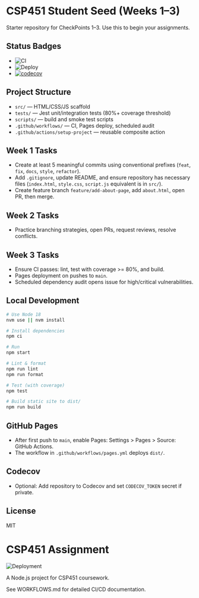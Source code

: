 # CSP451 Student Seed (Weeks 1–3)

Starter repository for CheckPoints 1–3. Use this to begin your assignments.

## Status Badges

- ![CI](https://github.com/ababamahmoudi/CSP451-Checkpoint3-AliBabamahmoudi/actions/workflows/ci.yml/badge.svg)
- ![Deploy](https://github.com/ababamahmoudi/CSP451-Checkpoint3-AliBabamahmoudi/actions/workflows/deploy.yml/badge.svg)
- [![codecov](https://codecov.io/gh/ababamahmoudi/CSP451-Checkpoint3-AliBabamahmoudi/branch/main/graph/badge.svg)](https://codecov.io/gh/ababamahmoudi/CSP451-Checkpoint3-AliBabamahmoudi)



## Project Structure

- `src/` — HTML/CSS/JS scaffold
- `tests/` — Jest unit/integration tests (80%+ coverage threshold)
- `scripts/` — build and smoke test scripts
- `.github/workflows/` — CI, Pages deploy, scheduled audit
- `.github/actions/setup-project` — reusable composite action

## Week 1 Tasks

- Create at least 5 meaningful commits using conventional prefixes (`feat`, `fix`, `docs`, `style`, `refactor`).
- Add `.gitignore`, update README, and ensure repository has necessary files (`index.html`, `style.css`, `script.js` equivalent is in `src/`).
- Create feature branch `feature/add-about-page`, add `about.html`, open PR, then merge.

## Week 2 Tasks

- Practice branching strategies, open PRs, request reviews, resolve conflicts.

## Week 3 Tasks

- Ensure CI passes: lint, test with coverage >= 80%, and build.
- Pages deployment on pushes to `main`.
- Scheduled dependency audit opens issue for high/critical vulnerabilities.

## Local Development

```bash
# Use Node 18
nvm use || nvm install

# Install dependencies
npm ci

# Run
npm start

# Lint & format
npm run lint
npm run format

# Test (with coverage)
npm test

# Build static site to dist/
npm run build
```

## GitHub Pages

- After first push to `main`, enable Pages: Settings > Pages > Source: GitHub Actions.
- The workflow in `.github/workflows/pages.yml` deploys `dist/`.

## Codecov

- Optional: Add repository to Codecov and set `CODECOV_TOKEN` secret if private.

## License

MIT

# CSP451 Assignment

![Deployment](https://github.com/ababamahmoudi/CSP451-Checkpoint3-AliBabamahmoudi/actions/workflows/deploy.yml/badge.svg)

A Node.js project for CSP451 coursework.

See WORKFLOWS.md for detailed CI/CD documentation.
